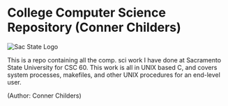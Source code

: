 # College Computer Science Repository (Conner Childers)
![Sac State Logo](https://upload.wikimedia.org/wikipedia/commons/3/36/California_State_University%2C_Sacramento_seal.svg) 

This is a repo containing all the comp. sci work I have done at Sacramento State University for CSC 60. This work is all in UNIX based C, and covers system processes, makefiles, and other UNIX procedures for an end-level user.

(Author: Conner Childers)

